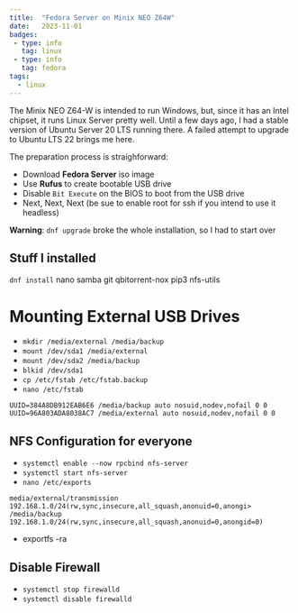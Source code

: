 ```yaml
---
title:  "Fedora Server on Minix NEO Z64W"
date:   2023-11-01
badges: 
 - type: info
   tag: linux
 - type: info
   tag: fedora
tags:
  - linux  
---
```


The Minix NEO Z64-W is intended to run Windows, but, since it has an Intel chipset, it runs Linux Server pretty well.
Until a few days ago, I had a stable version of Ubuntu Server 20 LTS running there. A failed attempt to upgrade to Ubuntu LTS 22 brings me here.

<!--more-->

The preparation process is straighforward:
* Download **Fedora Server** iso image
* Use **Rufus** to create bootable USB drive
* Disable `Bit Execute` on the BIOS to boot from the USB drive
* Next, Next, Next (be sue to enable root for ssh if you intend to use it headless)

**Warning**: `dnf upgrade` broke the whole installation, so I had to start over   

## Stuff I installed

`dnf install` nano samba git qbitorrent-nox pip3 nfs-utils

# Mounting External USB Drives
* `mkdir /media/external /media/backup`
* `mount /dev/sda1 /media/external`
* `mount /dev/sda2 /media/backup`
* `blkid /dev/sda1` 
* `cp /etc/fstab /etc/fstab.backup`
* `nano /etc/fstab`
```
UUID=384A8DB912EAB6E6 /media/backup auto nosuid,nodev,nofail 0 0
UUID=96A803ADA8038AC7 /media/external auto nosuid,nodev,nofail 0 0
```

## NFS Configuration for everyone

* `systemctl enable --now rpcbind nfs-server`
* `systemctl start nfs-server`
* `nano /etc/exports`
```
media/external/transmission 192.168.1.0/24(rw,sync,insecure,all_squash,anonuid=0,anongi>
/media/backup 192.168.1.0/24(rw,sync,insecure,all_squash,anonuid=0,anongid=0)
```
* exportfs -ra

## Disable Firewall
* `systemctl stop firewalld`
* `systemctl disable firewalld`
 
